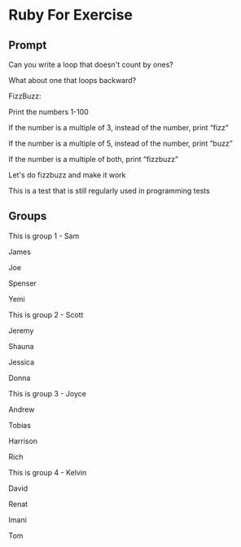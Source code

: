 # Ruby For Exercise #

## Prompt ##

Can you write a loop that doesn't count by ones?​

What about one that loops backward?​

FizzBuzz:​

Print the numbers 1-100​

If the number is a multiple of 3, instead of the number, print “fizz”​

If the number is a multiple of 5, instead of the number, print “buzz”​

If the number is a multiple of both, print “fizzbuzz”​

Let's do fizzbuzz and make it work​

This is a test that is still regularly used in programming tests

## Groups ##

This is group 1 - Sam

James

Joe

Spenser

Yemi

This is group 2 - Scott

Jeremy

Shauna

Jessica

Donna

This is group 3 - Joyce

Andrew

Tobias

Harrison

Rich

This is group 4 - Kelvin

David

Renat

Imani

Tom
